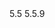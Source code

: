 <!--start-shortversion-->5.5<!--end-shortversion-->
<!--start-fullversion-->5.5.9<!--end-fullversion-->